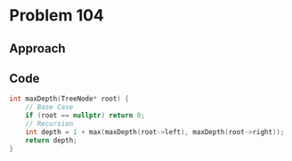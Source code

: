 # Problem 104

## Approach


## Code

```cpp
int maxDepth(TreeNode* root) {
    // Base Case
    if (root == nullptr) return 0;
    // Recursion
    int depth = 1 + max(maxDepth(root->left), maxDepth(root->right));
    return depth;
}
```
